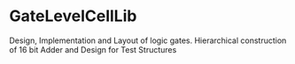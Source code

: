 # GateLevelCellLib
Design, Implementation and Layout of logic gates. Hierarchical construction of 16 bit Adder and Design for Test Structures
